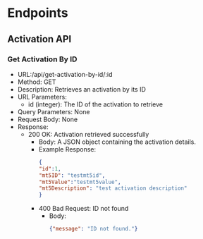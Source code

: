 # Endpoints

## Activation API

### Get Activation By ID
* URL:/api/get-activation-by-id/:id
* Method: GET
* Description: Retrieves an activation by its ID
* URL Parameters:
    * id (integer): The ID of the activation to retrieve
* Query Parameters: None
* Request Body: None
* Response:
    * 200 OK: Activation retrieved successfully
        * Body: A JSON object containing the activation details.
        * Example Response:
            ```json
            {
            "id":1,
            "mt5ID": "testmt5id",
            "mt5Value":"testmt5value",
            "mt5Description": "test activation description"
            }

        * 400 Bad Request: ID not found
            * Body:
              ```json 
              {"message": "ID not found."}

